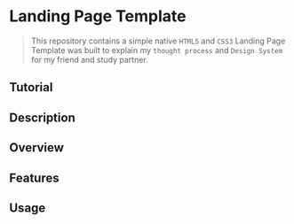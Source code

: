 # Landing Page Template
> This repository contains a simple native `HTML5` and `CSS3` Landing Page Template was built to explain my `thought process` and `Design System` for my friend and study partner.


## Tutorial


## Description


## Overview


## Features


## Usage